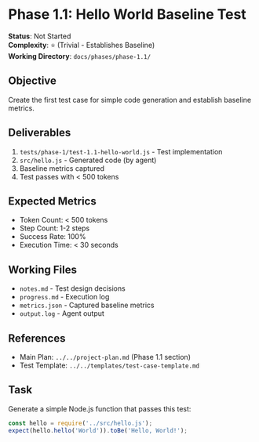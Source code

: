 # Phase 1.1: Hello World Baseline Test

**Status**: Not Started  
**Complexity**: ⭐ (Trivial - Establishes Baseline)  
**Working Directory**: `docs/phases/phase-1.1/`

## Objective

Create the first test case for simple code generation and establish baseline metrics.

## Deliverables

1. `tests/phase-1/test-1.1-hello-world.js` - Test implementation
2. `src/hello.js` - Generated code (by agent)
3. Baseline metrics captured
4. Test passes with < 500 tokens

## Expected Metrics

- Token Count: < 500 tokens
- Step Count: 1-2 steps
- Success Rate: 100%
- Execution Time: < 30 seconds

## Working Files

- `notes.md` - Test design decisions
- `progress.md` - Execution log
- `metrics.json` - Captured baseline metrics
- `output.log` - Agent output

## References

- Main Plan: `../../project-plan.md` (Phase 1.1 section)
- Test Template: `../../templates/test-case-template.md`

## Task

Generate a simple Node.js function that passes this test:

```javascript
const hello = require('../src/hello.js');
expect(hello.hello('World')).toBe('Hello, World!');
```
